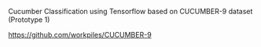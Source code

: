 Cucumber Classification using Tensorflow based on CUCUMBER-9 dataset (Prototype 1)

https://github.com/workpiles/CUCUMBER-9